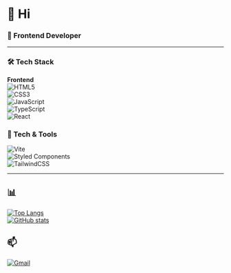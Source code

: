 # 👋 Hi
### 🚀 Frontend Developer

---

### 🛠 Tech Stack  
**Frontend**  
![HTML5](https://img.shields.io/badge/HTML5-E34F26?style=for-the-badge&logo=html5&logoColor=white)  
![CSS3](https://img.shields.io/badge/CSS3-1572B6?style=for-the-badge&logo=css3&logoColor=white)  
![JavaScript](https://img.shields.io/badge/JavaScript-F7DF1E?style=for-the-badge&logo=javascript&logoColor=black)  
![TypeScript](https://img.shields.io/badge/TypeScript-3178C6?style=for-the-badge&logo=typescript&logoColor=white)  
![React](https://img.shields.io/badge/React-61DAFB?style=for-the-badge&logo=react&logoColor=black)  

### 🚀 Tech & Tools
![Vite](https://img.shields.io/badge/Vite-646CFF?style=for-the-badge&logo=vite&logoColor=white)  
![Styled Components](https://img.shields.io/badge/Styled--Components-DB7093?style=for-the-badge&logo=styled-components&logoColor=white)  \
![TailwindCSS](https://img.shields.io/badge/Tailwind%20CSS-06B6D4?style=for-the-badge&logo=tailwindcss&logoColor=white) 

---

## 📊
[![Top Langs](https://github-readme-stats.vercel.app/api/top-langs/?username=YourGitHubUsername&layout=compact&theme=tokyonight)](https://github.com/anuraghazra/github-readme-stats)  
[![GitHub stats](https://github-readme-stats.vercel.app/api?username=YourGitHubUsername&show_icons=true&theme=radical)](https://github.com/yourgithubusername/github-readme-stats)

## 📫
[![Gmail](https://img.shields.io/badge/Gmail-D14836?style=for-the-badge&logo=gmail&logoColor=white)](mailto:aghpt04@gmail.com)  
